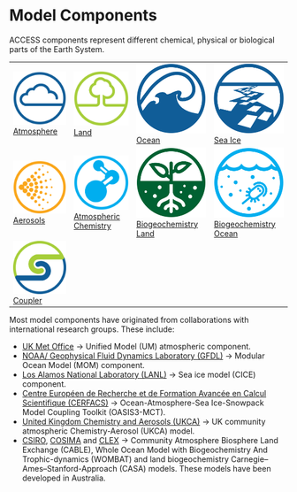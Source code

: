 # <div class="highlight-bg"> Model Components </div>

ACCESS components represent different chemical, physical or biological parts of the Earth System.

<table class="center">
  <tr>
      <td class="logo_cell"><a href="atmosphere" title="Atmosphere"><img class="logo_component" src="../../assets/component-logos/components-without-titles/ACCESS icon ATMOSPHERE.png" alt="Atmosphere"><br><div class="white-links"><div class="logo_cell_text">Atmosphere</div></div></a></td>
      <td class="logo_cell"><a href="land" title="Land"><img class="logo_component" src="../../assets/component-logos/components-without-titles/ACCESS icon LAND SURFACE.png" alt="Land"
      ><br><div class="white-links"><div class="logo_cell_text">Land</div></div></a></td>
      <td class="logo_cell"><a href="ocean" title="Ocean"><img class="logo_component" src="../../assets/component-logos/components-without-titles/ACCESS icon OCEAN.png"  alt="Ocean"><br><div class="white-links"><div class="logo_cell_text">Ocean</div></div></a></td>
      <td class="logo_cell"><a href="sea-ice" title="Sea Ice"><img class="logo_component"src="../../assets/component-logos/components-without-titles/ACCESS icon SEA ICE.png" alt="Sea Ice"><br><div class="white-links"><div class="logo_cell_text">Sea Ice</div></div></a></td>
   </tr>
   <tr> 
      <td class="logo_cell"><a href="aerosols_atmospheric_chemistry" title="Aerosols"><img class="logo_component"src="../../assets/component-logos/components-without-titles/ACCESS icon AEROSOLS.png" alt="Aerosols"><br><div class="white-links"><div class="logo_cell_text">Aerosols</div></div></a></td>
      <td class="logo_cell"><a href="aerosols_atmospheric_chemistry" title="Atmospheric Chemistry"><img class="logo_component" src="../../assets/component-logos/components-without-titles/ACCESS icon ATMOSPHERIC CHEMISTRY.png" alt="Chemistry-Atmosphere"><br><div class="white-links"><div class="logo_cell_text">Atmospheric Chemistry</div></div></a></td>
      <td class="logo_cell"><a href="bgc_land" title="Biogeochemistry-Land"><img class="logo_component" src="../../assets/component-logos/components-without-titles/ACCESS icon BGC LAND.png" alt="Biogeochemistry-Land"><br><div class="white-links"><div class="logo_cell_text">Biogeochemistry Land</div></div></a></td>
      <td class="logo_cell"><a href="bgc_ocean" title="Biogeochemistry-Ocean"><img class="logo_component" src="../../assets/component-logos/components-without-titles/ACCESS icon BGC OCEAN.png" alt="Biogeochemistry-Ocean"><br><div class="white-links"><div class="logo_cell_text">Biogeochemistry Ocean</div></div></a></td>
   </tr>
   <tr>
      <td class="logo_cell"><a href="coupler" title="Coupler"><img class="logo_component" src="../../assets/component-logos/components-without-titles/ACCESS icon COUPLER.png" alt="Coupler"><br><div class="white-links"><div class="logo_cell_text">Coupler</div></div></a></td>
   </tr>
</table>

Most model components have originated from collaborations with international research groups. These include:

- [UK Met Office][met-office-web] &rarr; Unified Model (UM) atmospheric component.
- [NOAA/ Geophysical Fluid Dynamics Laboratory (GFDL)][noaa-gfdl-web] &rarr; Modular Ocean Model (MOM) component.
- [Los Alamos National Laboratory (LANL)][lanl-web] &rarr; Sea ice model (CICE) component.
- [Centre Européen de Recherche et de Formation Avancée en Calcul Scientifique (CERFACS)][cerfacs-web] &rarr; Ocean-Atmosphere-Sea Ice-Snowpack Model Coupling Toolkit (OASIS3-MCT).
- [United Kingdom Chemistry and Aerosols (UKCA)][ukca-web] &rarr; UK community atmospheric Chemistry-Aerosol (UKCA) model.
- [CSIRO][csiro-web], [COSIMA][cosima-web] and [CLEX][clex-web] &rarr; Community Atmosphere Biosphere Land Exchange (CABLE),  Whole Ocean Model with Biogeochemistry And Trophic-dynamics (WOMBAT) and land biogeochemistry Carnegie–Ames–Stanford-Approach (CASA) models. These models have been developed in Australia.

[met-office-web]: https://www.metoffice.gov.uk/
[noaa-gfdl-web]: https://www.gfdl.noaa.gov/
[lanl-web]: https://www.lanl.gov/
[cerfacs-web]: https://cerfacs.fr/en/
[ukca-web]: https://www.ukca.ac.uk/
[csiro-web]: https://www.csiro.au/
[clex-web]: https://www.climateextremes.org.au/
[cosima-web]: http://www.cosima.org.au/
